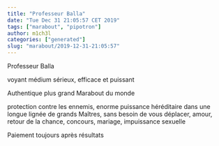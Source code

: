 ```yaml
---
title: "Professeur Balla"
date: "Tue Dec 31 21:05:57 CET 2019"
tags: ["marabout", "pipotron"]
author: m1ch3l
categories: ["generated"]
slug: "marabout/2019-12-31-21:05:57"
---
```


Professeur Balla

voyant médium sérieux, efficace et puissant

Authentique plus grand Marabout du monde

protection contre les ennemis, enorme puissance héréditaire dans une longue lignée de grands Maîtres, sans besoin de vous déplacer, amour, retour de la chance, concours, mariage, impuissance sexuelle

Paiement toujours après résultats
